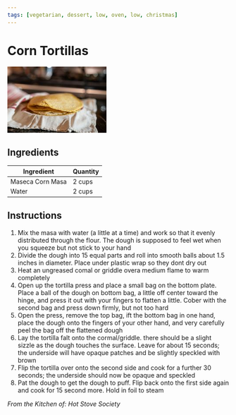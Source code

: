 ```yaml
---
tags: [vegetarian, dessert, low, oven, low, christmas]
---
```


# Corn Tortillas

![Recipe Image](../../public/assets/corn_tortillas.jpg)

## Ingredients

| Ingredient | Quantity |
|------------|----------|
| Maseca Corn Masa | 2 cups |
| Water | 2 cups |

## Instructions

1. Mix the masa with water (a little at a time) and work so that it evenly distributed through the flour. The dough is supposed to feel wet when you squeeze but not stick to your hand
1. Divide the dough into 15 equal parts and roll into smooth balls about 1.5 inches in diameter. Place under plastic wrap so they dont dry out
2. Heat an ungreased comal or griddle overa medium flame to warm completely
3. Open up the tortilla press and place a small bag on the bottom plate. Place a ball of the dough on bottom bag, a little off center toward the hinge, and press it out with your fingers to flatten a little. Cober with the second bag and press down firmly, but not too hard
4. Open the press, remove the top bag, ift the bottom bag in one hand, place the dough onto the fingers of your other hand, and very carefully peel the bag off the flattened dough
5. Lay the tortilla falt onto the cormal/griddle. there should be a slight sizzle as the dough touches the surface. Leave for about 15 seconds; the underside will have opaque patches and be slightly speckled with brown
6. Flip the tortilla over onto the second side and cook for a further 30 seconds; the underside should now be opaque and speckled
7. Pat the dough to get the dough to puff. Flip back onto the first side again and cook for 15 second more. Hold in foil to steam

*From the Kitchen of: Hot Stove Society*



